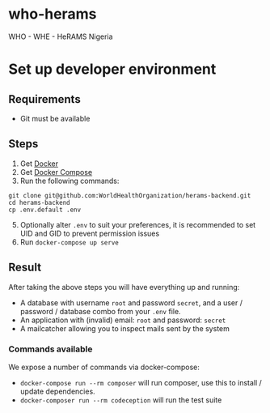 # who-herams
WHO - WHE - HeRAMS Nigeria

# Set up developer environment

## Requirements
- Git must be available

## Steps
1. Get [Docker](https://docs.docker.com/install/)
2. Get [Docker Compose](https://docs.docker.com/compose/install/)
3. Run the following commands:
 ```
 git clone git@github.com:WorldHealthOrganization/herams-backend.git
 cd herams-backend
 cp .env.default .env
 ```
5. Optionally alter `.env` to suit your preferences, it is recommended to set UID and GID to prevent permission issues
6. Run `docker-compose up serve`

## Result
After taking the above steps you will have everything up and running:
- A database with username `root` and password `secret`, and a user / password / database combo from your `.env` file.
- An application with (invalid) email: `root` and password: `secret`
- A mailcatcher allowing you to inspect mails sent by the system

### Commands available
We expose a number of commands via docker-compose:
- `docker-compose run --rm composer` will run composer, use this to install / update dependencies.
- `docker-composer run --rm codeception` will run the test suite

